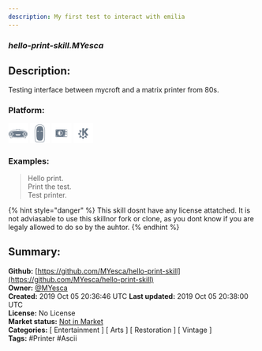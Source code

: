 ```yaml
---
description: My first test to interact with emilia
---
```


### _hello-print-skill.MYesca_  
## Description:  
Testing interface between mycroft and a matrix printer from 80s.  
  
### Platform:  
 ![Mark I](../.gitbook/assets/mark-1-icon.png)  ![Mark II](../.gitbook/assets/mark-2-icon.png)  ![Picroft](../.gitbook/assets/picroft-icon.png)  ![plasmoid](../.gitbook/assets/kde.png)   
### Examples:  
> Hello print.  
> Print the test.  
> Test printer.  
  
{% hint style="danger" %}
This skill dosnt have any license attatched. It is not adviasable to use this skillnor fork or clone, as you dont know if you are legaly allowed to do so by the auhtor.
{% endhint %}
  
## Summary:  
**Github:** [https://github.com/MYesca/hello-print-skill](https://github.com/MYesca/hello-print-skill)  
**Owner:** [@MYesca](https://github.com/MYesca)  
**Created:** 2019 Oct 05 20:36:46 UTC  **Last updated:** 2019 Oct 05 20:38:00 UTC  
**License:** No License  
**Market status:** [Not in Market](https://market.mycroft.ai/skill/)  
**Categories:** [ Entertainment ] [ Arts ] [ Restoration ] [ Vintage ]   
**Tags:** \#Printer \#Ascii   
